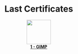 <div align ="center">
<H1>Last Certificates</h1>

<a href="https://github.com/LeandroDukievicz/CERTIFICATES/blob/main/GIMP%20CERTIFICADO%2025%2009%2022.pdf"><img height="80em" src="https://cdn.jsdelivr.net/gh/devicons/devicon/icons/gimp/gimp-original.svg" /><br>**1 - GIMP**</a>

